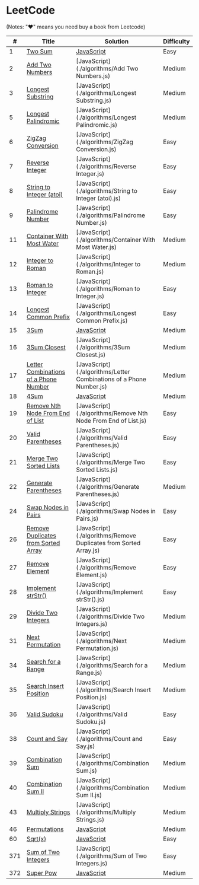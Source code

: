 # LeetCode 

(Notes: "&hearts;" means you need buy a book from Leetcode)

| # | Title | Solution | Difficulty |
|---| ----- | -------- | ---------- |
|1|[Two Sum](https://leetcode.com/problems/two-sum/)| [JavaScript](./algorithms/TwoSum.js)|Easy|
|2|[Add Two Numbers](https://leetcode.com/problems/add-two-numbers/)| [JavaScript](./algorithms/Add Two Numbers.js)|Medium|
|3|[Longest Substring](https://leetcode.com/problems/longest-substring-without-repeating-characters/)| [JavaScript](./algorithms/Longest Substring.js)|Medium|
|5|[Longest Palindromic](https://leetcode.com/problems/longest-palindromic-substring/)| [JavaScript](./algorithms/Longest Palindromic.js)|Medium|
|6|[ZigZag Conversion](https://leetcode.com/problems/zigzag-conversion/)| [JavaScript](./algorithms/ZigZag Conversion.js)|Easy|
|7|[Reverse Integer](https://leetcode.com/problems/reverse-integer/)| [JavaScript](./algorithms/Reverse Integer.js)|Easy|
|8|[String to Integer (atoi)](https://leetcode.com/problems/string-to-integer-atoi/)| [JavaScript](./algorithms/String to Integer (atoi).js)|Easy|
|9|[Palindrome Number](https://leetcode.com/problems/palindrome-number/)| [JavaScript](./algorithms/Palindrome Number.js)|Easy|
|11|[Container With Most Water](https://leetcode.com/problems/container-with-most-water/)| [JavaScript](./algorithms/Container With Most Water.js)|Medium|
|12|[Integer to Roman](https://leetcode.com/problems/integer-to-roman/)| [JavaScript](./algorithms/Integer to Roman.js)|Medium|
|13|[Roman to Integer](https://leetcode.com/problems/roman-to-integer/)| [JavaScript](./algorithms/Roman to Integer.js)|Easy|
|14|[Longest Common Prefix](https://leetcode.com/problems/longest-common-prefix/)| [JavaScript](./algorithms/Longest Common Prefix.js)|Easy|
|15|[3Sum](https://leetcode.com/problems/3sum/)| [JavaScript](./algorithms/3Sum.js)|Medium|
|16|[3Sum Closest](https://leetcode.com/problems/3sum-closest/)| [JavaScript](./algorithms/3Sum Closest.js)|Medium|
|17|[Letter Combinations of a Phone Number](https://leetcode.com/problems/letter-combinations-of-a-phone-number/)| [JavaScript](./algorithms/Letter Combinations of a Phone Number.js)|Medium|
|18|[4Sum](https://leetcode.com/problems/4sum/)| [JavaScript](./algorithms/4Sum.js)|Medium|
|19|[Remove Nth Node From End of List](https://leetcode.com/problems/remove-nth-node-from-end-of-list/)| [JavaScript](./algorithms/Remove Nth Node From End of List.js)|Easy|
|20|[Valid Parentheses](https://leetcode.com/problems/valid-parentheses/)| [JavaScript](./algorithms/Valid Parentheses.js)|Easy|
|21|[Merge Two Sorted Lists](https://leetcode.com/problems/merge-two-sorted-lists/)| [JavaScript](./algorithms/Merge Two Sorted Lists.js)|Easy|
|22|[Generate Parentheses](https://leetcode.com/problems/generate-parentheses/)| [JavaScript](./algorithms/Generate Parentheses.js)|Medium|
|24|[Swap Nodes in Pairs](https://leetcode.com/problems/swap-nodes-in-pairs/)| [JavaScript](./algorithms/Swap Nodes in Pairs.js)|Easy|
|26|[Remove Duplicates from Sorted Array](https://leetcode.com/problems/remove-duplicates-from-sorted-array/)| [JavaScript](./algorithms/Remove Duplicates from Sorted Array.js)|Easy|
|27|[Remove Element](https://leetcode.com/problems/remove-element/)| [JavaScript](./algorithms/Remove Element.js)|Easy|
|28|[Implement strStr()](https://leetcode.com/problems/implement-strstr/)| [JavaScript](./algorithms/Implement strStr().js)|Easy|
|29|[Divide Two Integers](https://leetcode.com/problems/divide-two-integers/)| [JavaScript](./algorithms/Divide Two Integers.js)|Medium|
|31|[Next Permutation](https://leetcode.com/problems/next-permutation/)| [JavaScript](./algorithms/Next Permutation.js)|Medium|
|34|[Search for a Range](https://leetcode.com/problems/search-for-a-range/)| [JavaScript](./algorithms/Search for a Range.js)|Medium|
|35|[Search Insert Position](https://leetcode.com/problems/search-insert-position/)| [JavaScript](./algorithms/Search Insert Position.js)|Medium|
|36|[Valid Sudoku](https://leetcode.com/problems/valid-sudoku/)| [JavaScript](./algorithms/Valid Sudoku.js)|Easy|
|38|[Count and Say](https://leetcode.com/problems/count-and-say/)| [JavaScript](./algorithms/Count and Say.js)|Easy|
|39|[Combination Sum](https://leetcode.com/problems/combination-sum/)| [JavaScript](./algorithms/Combination Sum.js)|Medium|
|40|[Combination Sum II](https://leetcode.com/problems/combination-sum-ii/)| [JavaScript](./algorithms/Combination Sum II.js)|Medium|
|43|[Multiply Strings](https://leetcode.com/problems/multiply-strings/)| [JavaScript](./algorithms/Multiply Strings.js)|Medium|
|46|[Permutations](https://leetcode.com/problems/permutations/)| [JavaScript](./algorithms/Permutations.js)|Medium|
|60|[Sqrt(x)](https://leetcode.com/problems/sqrtx/)| [JavaScript](./algorithms/Sqrt(x).js)|Easy|
|371|[Sum of Two Integers](https://leetcode.com/problems/sum-of-two-integers/)| [JavaScript](./algorithms/Sum of Two Integers.js)|Easy|
|372|[Super Pow](https://leetcode.com/problems/super-pow/)| [JavaScript](./algorithms/SuperPow.js)|Medium|